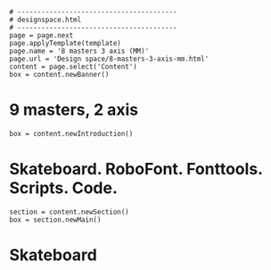 ~~~
# ----------------------------------------
# designspace.html
# ----------------------------------------
page = page.next
page.applyTemplate(template)  
page.name = '8 masters 3 axis (MM)'
page.url = 'Design space/8-masters-3-axis-mm.html'
content = page.select('Content')
box = content.newBanner()
~~~

# 9 masters, 2 axis

~~~
box = content.newIntroduction()
~~~

# Skateboard. RoboFont. Fonttools. Scripts. Code.

~~~
section = content.newSection()
box = section.newMain()
~~~

# Skateboard
